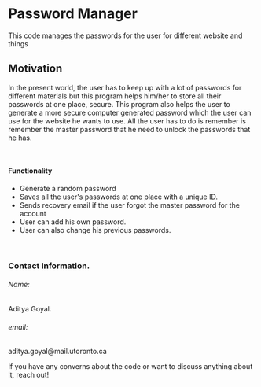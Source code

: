 # Password Manager
This code manages the passwords for the user for different website and things

<h2>Motivation</h2>
<p>
In the present world, the user has to keep up with a lot of passwords for different materials but this program helps him/her to store all their passwords at one place, secure.
This program also helps the user to generate a more secure computer generated password which the user can use for the website he wants to use.
All the user has to do is remember is remember the master password that he need to unlock the passwords that he has.
</p>
<br>
<h4> Functionality</h4>
<p>
  <ul>
    <li>Generate a random password</li>
    <li>Saves all the user's passwords at one place with a unique ID.</li>
    <li>Sends recovery email if the user forgot the master password for the account</li>
    <li>User can add his own password.</li>
    <li>User can also change his previous passwords.</li>
  </ul>
</p>
<br>
<h3>Contact Information.</h3>
<p>
  <h6>Name:</h6>Aditya Goyal. <br>
  <h6>email:</h6>aditya.goyal@mail.utoronto.ca<br>
</p>
<p> If you have any converns about the code or want to discuss anything about it, reach out! </p>
